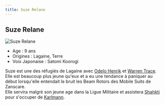 ```yaml
---
title: Suze Relane
---
```


Suze Relane
-----------


![Suze Relane](/images/stories/saga/vgundam/persos/suze-relane.png)


* Age : 9 ans
* Origines : Lagaine, Terre
* Voix Japonaise : Satomi Koorogi


Suze est une des réfugiés de Lagaine avec [Odelo Henrik](uc/victory-gundam/odelo-henrik.html) et [Warren Trace](uc/victory-gundam/warren-trace.html). Elle est beaucoup plus jeune qu'eux et a eu une tendance à paniquer au début lorsqu'elle entendait le bruit les Beam Rotors des Mobile Suits de Zanscare.   
Elle servira malgré son jeune age dans la Ligue Militaire et assistera [Shahkti](uc/victory-gundam/shahkti-kareen.html) pour s'occuper de [Karlmann](uc/victory-gundam/karlmann-dukartuse.html).

